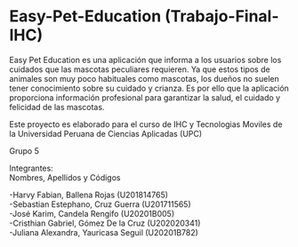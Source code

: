 # Easy-Pet-Education (Trabajo-Final-IHC)
Easy Pet Education es una aplicación que informa a los usuarios sobre los cuidados que las mascotas peculiares requieren. Ya que estos tipos de animales son muy poco habituales como mascotas, los dueños no suelen tener conocimiento sobre su cuidado y crianza. Es por ello que la aplicación proporciona información profesional para garantizar la salud, el cuidado y felicidad de las mascotas.

Este proyecto es elaborado para el curso de IHC y Tecnologias Moviles de la Universidad Peruana de Ciencias Aplicadas (UPC)

Grupo 5

Integrantes:
<br>
Nombres, Apellidos y Códigos

-Harvy Fabian, Ballena Rojas              (U201814765) 
<br>
-Sebastian Estephano, Cruz Guerra         (U201711565)
<br>
-José Karim, Candela Rengifo              (U20201B005)
<br>
-Cristhian Gabriel, Gómez De la Cruz      (U202020341)
<br>
-Juliana Alexandra, Yauricasa Seguil      (U20201B782)

 
 
 
 
